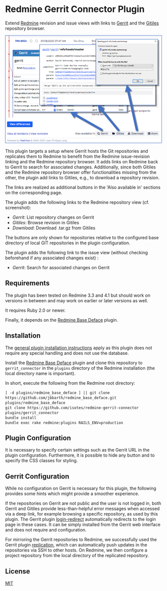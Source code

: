 # Redmine Gerrit Connector Plugin
Extend [Redmine](https://redmine.org/) revision and issue views with links to [Gerrit](https://gerritcodereview.com/) and the [Gitiles](https://gerrit.googlesource.com/gitiles/) repository browser.

[![Revision screenshot](docs/revision.png)](docs/revision.png)

This plugin targets a setup where Gerrit hosts the Git repositories and replicates them to Redmine to benefit from the Redmine issue-revision linking and the Redmine repository browser. It adds links on Redmine back to Gerrit to search for associated changes. Additionally, since both Gitiles and the Redmine repository browser offer functionalities missing from the other, the plugin add links to Gitiles, e.g., to download a repository revision.

The links are realized as additional buttons in the 'Also available in' sections on the corresponding page.


The plugin adds the following links to the Redmine repository view (cf. screenshot):
* _Gerrit_: List repository changes on Gerrit
* _Gitiles_: Browse revision in Gitiles
* _Download_: Download .tar.gz from Gitiles

The buttons are only shown for repositories relative to the configured base directory of local GIT repositories in the plugin configuration.

The plugin adds the following link to the issue view (without checking beforehand if any associated changes exist) :
* _Gerrit_: Search for associated changes on Gerrit


## Requirements
The plugin has been tested on Redmine 3.3 and 4.1 but should work on versions in between and may work on earlier or later versions as well.

It requires Ruby 2.0 or newer.

Finally, it depends on the [Redmine Base Deface](https://www.redmine.org/plugins/redmine_base_deface) plugin.


## Installation
The [general plugin installation instructions](https://www.redmine.org/projects/redmine/wiki/Plugins) apply as this plugin does not require any special handling and does not use the database.

Install the [Redmine Base Deface](https://www.redmine.org/plugins/redmine_base_deface) plugin and clone this repository to `gerrit_connector` in the `plugins` directory of the Redmine installation (the local directory name is important).

In short, execute the following from the Redmine root directory:
```shell script
[ -d plugins/redmine_base_deface ] || git clone https://github.com/jbbarth/redmine_base_deface.git plugins/redmine_base_deface
git clone https://github.com/isotes/redmine-gerrit-connector plugins/gerrit_connector
bundle install
bundle exec rake redmine:plugins RAILS_ENV=production
```

## Plugin Configuration
It is necessary to specify certain settings such as the Gerrit URL in the plugin configuration. Furthermore, it is possible to hide any button and to specify the CSS classes for styling.


## Gerrit Configuration
While no configuration on Gerrit is necessary for this plugin, the following provides some hints which might provide a smoother experience.

If the repositories on Gerrit are not public and the user is not logged in, both Gerrit and Gitiles provide less-than-helpful error messages when accessed via a deep link, for example browsing a specific repository, as used by this plugin. The Gerrit plugin [login-redirect](https://www.gerritcodereview.com/plugins.html) automatically redirects to the login page in these cases. It can be simply installed from the Gerrit web interface and does not require and configuration.

For mirroring the Gerrit repositories to Redmine, we successfully used the Gerrit plugin [replication](https://www.gerritcodereview.com/plugins.html), which can automatically push updates in the repositories via SSH to other hosts. On Redmine, we then configure a project repository from the local directory of the replicated repository.


## License
[MIT](LICENSE)
